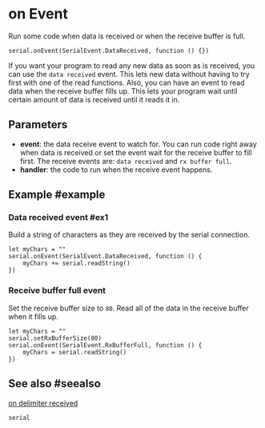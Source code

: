 # on Event

Run some code when data is received or when the receive buffer is full.

```sig
serial.onEvent(SerialEvent.DataReceived, function () {})
```

If you want your program to read any new data as soon as is received, you can use the ``data received`` event. This lets new data without having to try first with one of the read functions. Also, you can have an event to read data when the receive buffer fills up. This lets your program wait until certain amount of data is received until it reads it in.

## Parameters

* **event**: the data receive event to watch for. You can run code right away when data is received or set the event wait for the receive buffer to fill first. The receive events are: ``data received`` and ``rx buffer full``.
* **handler**: the code to run when the receive event happens.

## Example #example

### Data received event #ex1

Build a string of characters as they are received by the serial connection.

```blocks
let myChars = ""
serial.onEvent(SerialEvent.DataReceived, function () {
    myChars += serial.readString()
})
```

### Receive buffer full event

Set the receive buffer size to `80`. Read all of the data in the receive buffer when it fills up.

```blocks
let myChars = ""
serial.setRxBufferSize(80)
serial.onEvent(SerialEvent.RxBufferFull, function () {
    myChars = serial.readString()
})
```

## See also #seealso

[on delimiter received](/reference/serial/on-delimiter-received)

```package
serial
```